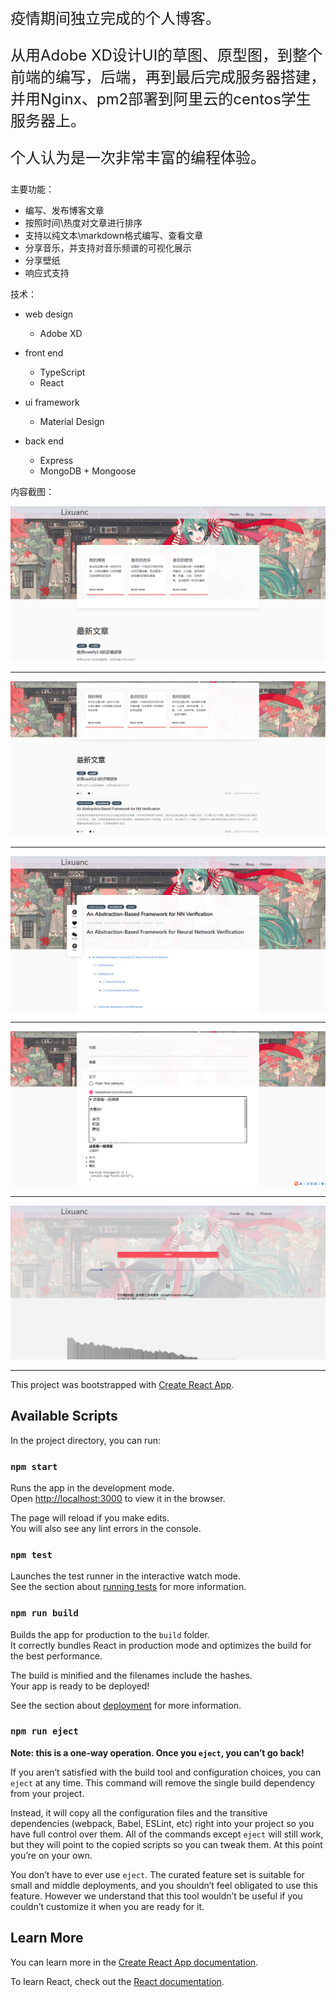 <font size=5>

疫情期间独立完成的个人博客。

从用Adobe XD设计UI的草图、原型图，到整个前端的编写，后端，再到最后完成服务器搭建，并用Nginx、pm2部署到阿里云的centos学生服务器上。

个人认为是一次非常丰富的编程体验。

</font>

主要功能：
- 编写、发布博客文章
- 按照时间\热度对文章进行排序
- 支持以纯文本\markdown格式编写、查看文章
- 分享音乐，并支持对音乐频谱的可视化展示
- 分享壁纸
- 响应式支持


技术：

- web design
  - Adobe XD

- front end
  - TypeScript
  - React

- ui framework
  - Material Design

- back end
  - Express
  - MongoDB + Mongoose


内容截图：

![home1](/assets/home1.webp)

---

![home2](/assets/home2.webp)

---

![blog2](/assets/blog2.webp)

---

![blog](/assets/blog.png)

---

![music](/assets/music.webp)

---

This project was bootstrapped with [Create React App](https://github.com/facebook/create-react-app).

## Available Scripts

In the project directory, you can run:

### `npm start`

Runs the app in the development mode.<br />
Open [http://localhost:3000](http://localhost:3000) to view it in the browser.

The page will reload if you make edits.<br />
You will also see any lint errors in the console.

### `npm test`

Launches the test runner in the interactive watch mode.<br />
See the section about [running tests](https://facebook.github.io/create-react-app/docs/running-tests) for more information.

### `npm run build`

Builds the app for production to the `build` folder.<br />
It correctly bundles React in production mode and optimizes the build for the best performance.

The build is minified and the filenames include the hashes.<br />
Your app is ready to be deployed!

See the section about [deployment](https://facebook.github.io/create-react-app/docs/deployment) for more information.

### `npm run eject`

**Note: this is a one-way operation. Once you `eject`, you can’t go back!**

If you aren’t satisfied with the build tool and configuration choices, you can `eject` at any time. This command will remove the single build dependency from your project.

Instead, it will copy all the configuration files and the transitive dependencies (webpack, Babel, ESLint, etc) right into your project so you have full control over them. All of the commands except `eject` will still work, but they will point to the copied scripts so you can tweak them. At this point you’re on your own.

You don’t have to ever use `eject`. The curated feature set is suitable for small and middle deployments, and you shouldn’t feel obligated to use this feature. However we understand that this tool wouldn’t be useful if you couldn’t customize it when you are ready for it.

## Learn More

You can learn more in the [Create React App documentation](https://facebook.github.io/create-react-app/docs/getting-started).

To learn React, check out the [React documentation](https://reactjs.org/).
